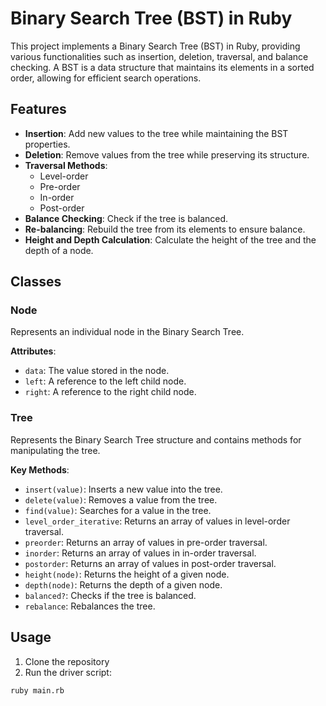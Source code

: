 # Binary Search Tree (BST) in Ruby

This project implements a Binary Search Tree (BST) in Ruby, providing various functionalities such as insertion, deletion, traversal, and balance checking. A BST is a data structure that maintains its elements in a sorted order, allowing for efficient search operations.

## Features

- **Insertion**: Add new values to the tree while maintaining the BST properties.
- **Deletion**: Remove values from the tree while preserving its structure.
- **Traversal Methods**:
  - Level-order
  - Pre-order
  - In-order
  - Post-order
- **Balance Checking**: Check if the tree is balanced.
- **Re-balancing**: Rebuild the tree from its elements to ensure balance.
- **Height and Depth Calculation**: Calculate the height of the tree and the depth of a node.

## Classes

### Node

Represents an individual node in the Binary Search Tree.

**Attributes**:

- `data`: The value stored in the node.
- `left`: A reference to the left child node.
- `right`: A reference to the right child node.

### Tree

Represents the Binary Search Tree structure and contains methods for manipulating the tree.

**Key Methods**:

- `insert(value)`: Inserts a new value into the tree.
- `delete(value)`: Removes a value from the tree.
- `find(value)`: Searches for a value in the tree.
- `level_order_iterative`: Returns an array of values in level-order traversal.
- `preorder`: Returns an array of values in pre-order traversal.
- `inorder`: Returns an array of values in in-order traversal.
- `postorder`: Returns an array of values in post-order traversal.
- `height(node)`: Returns the height of a given node.
- `depth(node)`: Returns the depth of a given node.
- `balanced?`: Checks if the tree is balanced.
- `rebalance`: Rebalances the tree.

## Usage

1. Clone the repository
2. Run the driver script:

```bash
ruby main.rb
```
